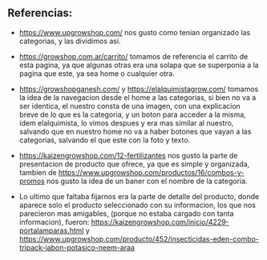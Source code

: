 ## Referencias:
- https://www.upgrowshop.com/ nos gusto como tenian organizado las categorias, y las dividimos asi.

- https://growshop.com.ar/carrito/ tomamos de referencia el carrito de esta pagina, ya que algunas otras era una solapa que se superponia a la pagina que este, ya sea home o cualquier otra.

- https://growshopganesh.com/ y https://elalquimistagrow.com/ tomamos la idea de la navegacion desde el home a las categorias, si bien no va a ser identica, el nuestro consta de una imagen, con una explicacion breve de lo que es la categoria, y un boton para acceder a la misma, idem elalquimista, lo vimos despues y era mas similar al nuestro, salvando que en nuestro home no va a haber botones que vayan a las categorias, salvando el que este con la foto y texto.

- https://kaizengrowshop.com/12-fertilizantes nos gusto la parte de presentacion de producto que ofrece, ya que es simple y organizada, tambien de https://www.upgrowshop.com/productos/16/combos-y-promos nos gusto la idea de un baner con el nombre de la categoria.

- Lo ultimo que faltaba fijarnos era la parte de detalle del producto, donde aparece solo el producto seleccionado con su informacion, los que nos parecieron mas amigables, (porque no estaba cargado con tanta informacion), fueron: https://kaizengrowshop.com/inicio/4229-portalamparas.html y https://www.upgrowshop.com/producto/452/insecticidas-eden-combo-tripack-jabon-potasico-neem-araa